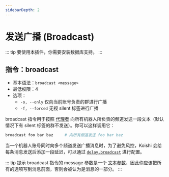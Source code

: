 ```yaml
---
sidebarDepth: 2
---
```


# 发送广播 (Broadcast)

::: tip
要使用本插件，你需要安装数据库支持。
:::

## 指令：broadcast

- 基本语法：`broadcast <message>`
- 最低权限：4
- 选项：
  - `-o, --only` 仅向当前账号负责的群进行广播
  - `-f, --forced` 无视 silent 标签进行广播

broadcast 指令用于按照 [代理者](../../guide/database/builtin.md#平台相关字段) 向所有机器人所负责的频道发送一段文本（默认情况下有 silent 标签的群不发送）。你可以这样调用它：

```sh
broadcast foo bar baz     # 向所有频道发送 foo bar baz
```

当一个机器人账号同时向多个频道发送广播消息时，为了避免风控，Koishi 会给每条消息发送后添加一段延迟，可以通过 [`delay.broadcast`](../../api/core/app.md#options-delay) 进行配置。

::: tip 提示
broadcast 指令的 message 参数是一个 [文本参数](../../guide/command/index.md#文本参数)，因此你应该把所有的选项写到消息前面，否则会被认为是消息的一部分。
:::
